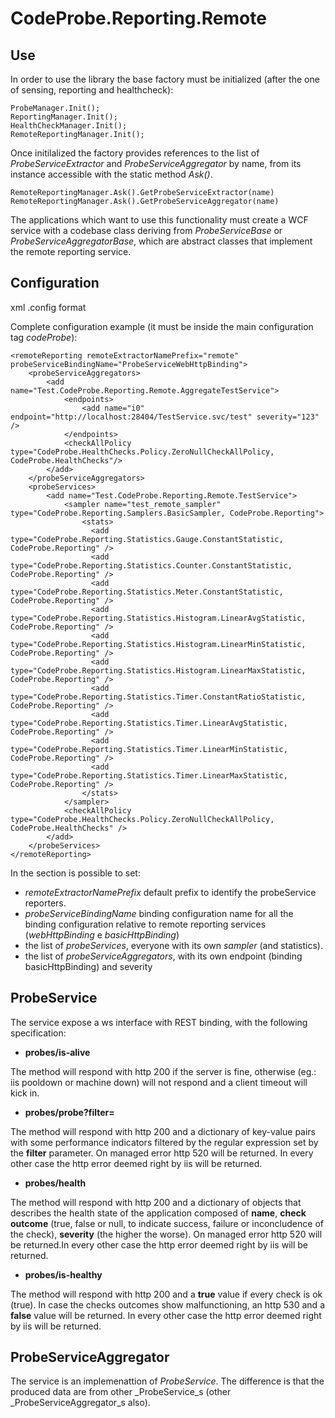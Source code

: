 # CodeProbe.Reporting.Remote

## Use

In order to use the library the base factory must be initialized (after the one of sensing, reporting and healthcheck):

	ProbeManager.Init();
	ReportingManager.Init();
	HealthCheckManager.Init();
	RemoteReportingManager.Init();

Once initilalized the factory provides references to the list of _ProbeServiceExtractor_ and _ProbeServiceAggregator_ by name, from its instance accessible with the static method _Ask()_.
	
	RemoteReportingManager.Ask().GetProbeServiceExtractor(name)
	RemoteReportingManager.Ask().GetProbeServiceAggregator(name)

The applications which want to use this functionality must create a WCF service with a codebase class deriving from _ProbeServiceBase_ or _ProbeServiceAggregatorBase_, which are abstract classes that implement the remote reporting service.

## Configuration

xml .config format

Complete configuration example (it must be inside the main configuration tag _codeProbe_):

	<remoteReporting remoteExtractorNamePrefix="remote" probeServiceBindingName="ProbeServiceWebHttpBinding">
    	<probeServiceAggregators>
        	<add name="Test.CodeProbe.Reporting.Remote.AggregateTestService">
          		<endpoints>
            		<add name="i0" endpoint="http://localhost:28404/TestService.svc/test" severity="123" />
          		</endpoints>
          		<checkAllPolicy type="CodeProbe.HealthChecks.Policy.ZeroNullCheckAllPolicy, CodeProbe.HealthChecks"/>
        	</add>
      	</probeServiceAggregators>
      	<probeServices>
        	<add name="Test.CodeProbe.Reporting.Remote.TestService">
          		<sampler name="test_remote_sampler" type="CodeProbe.Reporting.Samplers.BasicSampler, CodeProbe.Reporting">
		            <stats>
		              <add type="CodeProbe.Reporting.Statistics.Gauge.ConstantStatistic, CodeProbe.Reporting" />
		              <add type="CodeProbe.Reporting.Statistics.Counter.ConstantStatistic, CodeProbe.Reporting" />
		              <add type="CodeProbe.Reporting.Statistics.Meter.ConstantStatistic, CodeProbe.Reporting" />
		              <add type="CodeProbe.Reporting.Statistics.Histogram.LinearAvgStatistic, CodeProbe.Reporting" />
		              <add type="CodeProbe.Reporting.Statistics.Histogram.LinearMinStatistic, CodeProbe.Reporting" />
		              <add type="CodeProbe.Reporting.Statistics.Histogram.LinearMaxStatistic, CodeProbe.Reporting" />
		              <add type="CodeProbe.Reporting.Statistics.Timer.ConstantRatioStatistic, CodeProbe.Reporting" />
		              <add type="CodeProbe.Reporting.Statistics.Timer.LinearAvgStatistic, CodeProbe.Reporting" />
		              <add type="CodeProbe.Reporting.Statistics.Timer.LinearMinStatistic, CodeProbe.Reporting" />
		              <add type="CodeProbe.Reporting.Statistics.Timer.LinearMaxStatistic, CodeProbe.Reporting" />
		            </stats>
          		</sampler>
          		<checkAllPolicy type="CodeProbe.HealthChecks.Policy.ZeroNullCheckAllPolicy, CodeProbe.HealthChecks" />
        	</add>
      	</probeServices>
	</remoteReporting>

In the section is possible to set:

- _remoteExtractorNamePrefix_ default prefix to identify the probeService reporters.
- _probeServiceBindingName_ binding configuration name for all the binding configuration relative to remote reporting services (_webHttpBinding_ e _basicHttpBinding_)
- the list of _probeServices_, everyone with its own _sampler_ (and statistics).
- the list of _probeServiceAggregators_, with its own endpoint (binding basicHttpBinding) and severity

## ProbeService

The service expose a ws interface with REST binding, with the following specification:

- **probes/is-alive**

The method will respond with http 200 if the server is fine, otherwise (eg.: iis pooldown or machine down) will not respond and a client timeout will kick in.

- **probes/probe?filter=<filter>**

The method will respond with http 200 and a dictionary of key-value pairs with some performance indicators filtered by the regular expression set by the **filter** parameter. On managed error http 520 will be returned. In every other case the http error deemed right by iis will be returned.

- **probes/health**

The method will respond with http 200 and a dictionary of objects that describes the health state of the application composed of **name**, **check outcome** (true, false or null, to indicate success, failure or inconcludence of the check), **severity** (the higher the worse). On managed error http 520 will be returned.In every other case the http error deemed right by iis will be returned.

- **probes/is-healthy**

The method will respond with http 200 and a **true** value if every check is ok (true). In case the checks outcomes show malfunctioning, an http 530 and a **false** value will be returned. In every other case the http error deemed right by iis will be returned.

## ProbeServiceAggregator

The service is an implemenattion of _ProbeService_. The difference is that the produced data are from other _ProbeService_s (other _ProbeServiceAggregator_s also).